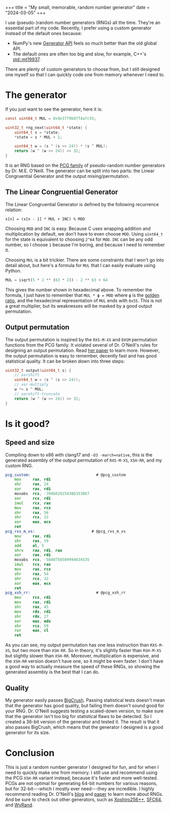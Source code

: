+++
title = "My small, memorable, random number generator"
date  = "2024-03-05"
+++

I use (pseudo-)random number generators (RNGs) all the time. They're an
essential part of my code. Recently, I prefer using a custom generator instead
of the default ones because:

- NumPy's new [Generator
API](//numpy.org/doc/stable/reference/random/generator.html#numpy.random.Generator)
feels so much better than the old global API.
- The default ones are often too big and slow, for example, C++'s
[std::mt19937](//en.cppreference.com/w/cpp/numeric/random/mersenne_twister_engine).

There are plenty of custom generators to choose from, but I still designed one
myself so that I can quickly code one from memory whenever I need to.

<!-- more -->

# The generator

If you just want to see the generator, here it is:

```c
const uint64_t MUL = 0x9e3779b97f4a7c55;

uint32_t rng_next(uint64_t *state) {
    uint64_t s = *state;
    *state = s * MUL + 1;

    uint64_t w = (s ^ (s >> 24)) * (s ^ MUL);
    return (w ^ (w >> 24)) >> 32;
}
```

It is an RNG based on the [PCG family](//www.pcg-random.org) of pseudo-random
number generators by Dr. M.E. O'Neill. The generator can be split into two
parts: the Linear Congruential Generator and the output mixing/permutation.

## The Linear Congruential Generator

The Linear Congruential Generator is defined by the following recurrence
relation:

```
x[n] = (x[n - 1] * MUL + INC) % MOD
```

Choosing `MOD` and `INC` is easy. Because C uses wrapping addition and
multiplication by default, we don't have to even choose `MOD`. Using `uint64_t`
for the state is equivalent to choosing `2^64` for `MOD`. `INC` can be any odd
number, so I choose `1` because I'm boring, and because I need to remember it.

Choosing `MUL` is a bit trickier. There are some constraints that I won't go
into detail about, but here's a formula for `MUL` that I can easily evaluate
using Python.

```python
MUL = isqrt(5 * 2 ** (63 * 2)) - 2 ** 63 + 64
```

This gives the number shown in hexadecimal above. To remember the formula, I
just have to remember that `MUL * ϕ = MOD` where `ϕ` is the [golden
ratio](//en.wikipedia.org/wiki/Golden_ratio), and the hexadecimal
representation of `MUL` ends with `0x55`. This is not a great multiplier, but
its weaknesses will be masked by a good output permutation.

## Output permutation
 
The output permutation is inspired by the `RXS-M-XS` and `DXSM` permutation
functions from the PCG family. It violated several of Dr. O'Neill's rules for
designing an output permutation. Read [her
paper](//www.pcg-random.org/pdf/hmc-cs-2014-0905.pdf) to learn more. However,
the output permutation is easy to remember, decently fast and has good
statistical quality. It can be broken down into three steps:

```c
uint32_t output(uint64_t s) {
    // xorshift
    uint64_t w = (s ^ (s >> 24));
    // xor-multiply
    w *= s ^ MUL;
    // xorshift-truncate
    return (w ^ (w >> 24)) >> 32;
}
```

# Is it good?

## Speed and size

Compiling down to x86 with clang17 and `-O3 -march=native`, this is the
generated assembly of the output permutation of `RXS-M-XS`, `XSH-RR`, and my
custom RNG.

```asm
pcg_custom:                             # @pcg_custom
    mov     rax, rdi
    shr     rax, 24
    xor     rax, rdi
    movabs  rcx, -7046029254386353067
    xor     rcx, rdi
    imul    rcx, rax
    mov     rax, rcx
    shr     rax, 56
    shr     rcx, 32
    xor     eax, ecx
    ret
pcg_rxs_m_xs:                         # @pcg_rxs_m_xs
    mov     rax, rdi
    shr     rax, 59
    add     al, 5
    shrx    rax, rdi, rax
    xor     rax, rdi
    movabs  rcx, -5840758589994634535
    imul    rcx, rax
    mov     rax, rcx
    shr     rax, 54
    shr     rcx, 32
    xor     eax, ecx
    ret
pcg_xsh_rr:                             # @pcg_xsh_rr
    mov     rcx, rdi
    mov     rax, rdi
    shr     rax, 45
    mov     rdx, rdi
    shr     rdx, 27
    xor     eax, edx
    shr     rcx, 59
    ror     eax, cl
    ret
```

As you can see, my output permutation has one less instruction than `RXS-M-XS`,
but two more than `XSH-RR`. So in theory, it's slightly faster than `RSH-M-XS`
but slightly slower than `XSH-RR`. Moreover, multiplication is expensive, and
the `XSH-RR` version doesn't have one, so it might be even faster. I don't have
a good way to actually measure the speed of these RNGs, so showing the
generated assembly is the best that I can do.

## Quality

My generator easily passes
[BigCrush](//simul.iro.umontreal.ca/testu01/tu01.html). Passing statistical
tests doesn't mean that the generator has good quality, but failing them 
doesn't sound good for your RNG. Dr. O'Neill suggests testing a scaled-down
version, to make sure that the generator isn't too big for statistical flaws to
be detected. So I created a 36-bit version of the generator and tested it. The
result is that it also passes BigCrush, which means that the generator I
designed is a good generator for its size.

# Conclusion

This is just a random number generator I designed for fun, and for when I need
to quickly make one from memory. I still use and recommend using the PCG
`XSH-RR` variant instead, because it's faster and more well-tested. PCGs are
not optimal for generating 64-bit numbers for various reasons, but for
32-bit---which I mostly ever need---they are incredible. I highly recommend
reading Dr. O'Neill's [blog](//www.pcg-random.org/blog/) and
[paper](//www.pcg-random.org/pdf/hmc-cs-2014-0905.pdf) to learn more about
RNGs. And be sure to check out other generators, such as
[Xoshiro256++](//prng.di.unimi.it/),
[SFC64](//pracrand.sourceforge.net/RNG_engines.txt), and
[WyRand](//github.com/wangyi-fudan/wyhash).
